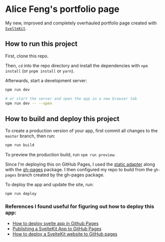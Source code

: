 # Alice Feng's portfolio page

My new, improved and completely overhauled portfolio page created with [`SvelteKit`](https://kit.svelte.dev/).

## How to run this project

First, clone this repo.

Then, `cd` into the repo directory and install the dependencies with `npm install` (or `pnpm install` or `yarn`). 

Afterwards, start a development server:

```bash
npm run dev

# or start the server and open the app in a new browser tab
npm run dev -- --open
```

## How to build and deploy this project

To create a production version of your app, first commit all changes to the `master` branch, then run:

```bash
npm run build
```

To preview the production build, run `npm run preview`.

Since I'm deploying this on GitHub Pages, I used the [static adapter](https://kit.svelte.dev/docs/adapter-static) along with the [gh-pages](https://www.npmjs.com/package/gh-pages) package. I then configured my repo to build from the `gh-pages` branch created by the gh-pages package.

To deploy the app and update the site, run:

```bash
npm run deploy
```

### References I found useful for figuring out how to deploy this app:
- [How to deploy svelte app in Github Pages](https://hrishikeshpathak.com/blog/svelte-gh-pages/)
- [Publishing a SvelteKit App to GitHub Pages](https://blog.seancoughlin.me/publishing-a-sveltekit-app-to-github-pages)
- [How to deploy a SvelteKit website to GitHub pages](https://www.okupter.com/blog/deploy-sveltekit-website-to-github-pages)
